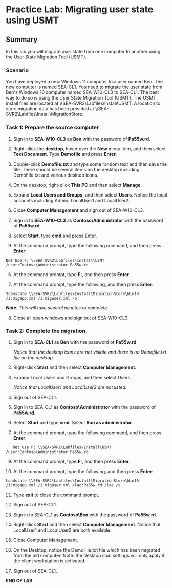 # Practice Lab: Migrating user state using USMT

## Summary

In this lab you will migrate user state from one computer to another using the User State Migration Tool (USMT).

### Scenario

You have deployed a new Windows 11 computer to a user named Ben. The new computer is named SEA-CL1. You need to migrate the user state from Ben's Windows 10 computer named SEA-W10-CL3 to SEA-CL1. The best way to do so is using the User State Migration Tool (USMT). The USMT install files are located at \\\\SEA-SVR2\\Labfiles\\Install\USMT. A location to store migration data has been provided at \\\\SEA-SVR2\\Labfiles\\Install\\MigrationStore.

### Task 1: Prepare the source computer

1. Sign in to **SEA-W10-CL3** as **Ben** with the password of **Pa55w.rd**.

2. Right-click the **desktop**, hover over the **New** menu item, and then select **Text Document**. Type **Demofile** and press **Enter**.

3. Double-click **Demofile.txt** and type some random text and then save the file. There should be several items on the desktop including DemoFile.txt and various desktop icons.

4. On the desktop, right-click **This PC** and then select **Manage**.

5. Expand **Local Users and Groups**, and then select **Users**. Notice the local accounts including Admin, LocalUser1 and LocalUser2.

6. Close **Computer Management** and sign out of SEA-W10-CL3.

7. Sign in to **SEA-W10-CL3** as **Contoso\\Administrator** with the password of **Pa55w.rd**.

8. Select **Start**, type **cmd** and press Enter. 

9. At the command prompt, type the following command, and then press **Enter**:

```
Net Use F: \\SEA-SVR2\Labfiles\Install\USMT /user:Contoso\Administrator Pa55w.rd
```

6. At the command prompt, type **F:**, and then press **Enter**.

7. At the command prompt, type the following, and then press **Enter**:

```
Scanstate \\SEA-SVR2\Labfiles\Install\MigrationStore\Win10 /i:migapp.xml /i:miguser.xml /o
```

_**Note**: This will take several minutes to complete._

8. Close all open windows and sign out of SEA-W10-CL3.

### Task 2: Complete the migration

1. Sign in to **SEA-CL1** as **Ben** with the password of **Pa55w.rd**.

   *Notice that the desktop icons are not visible and there is no Demofile.txt file on the desktop.*

2. Right-click **Start** and then select **Computer Management**.

3. Expand Local Users and Groups, and then select Users.

   *Notice that LocalUser1 and LocalUser2 are not listed.*

4. Sign out of SEA-CL1.

5. Sign in to SEA-CL1 as **Contoso\Administrator** with the password of **Pa55w.rd**.

6. Select **Start** and type **cmd**. Select **Run as administrator**. 

7. At the command prompt, type the following command, and then press **Enter**:

```
   Net Use F: \\SEA-SVR2\Labfiles\Install\USMT /user:Contoso\Administrator Pa55w.rd
```

9. At the command prompt, type **F:**, and then press **Enter**.

10. At the command prompt, type the following, and then press **Enter**:

```
Loadstate \\SEA-SVR2\Labfiles\Install\MigrationStore\Win10 /i:migapp.xml /i:miguser.xml /lac:Pa55w.rd /lae /c
```

11. Type **exit** to close the command prompt.

12. Sign out of SEA-CL1.

13. Sign in to SEA-CL1 as **Contoso\Ben** with the password of **Pa55w.rd**.

14. Right-click **Start** and then select **Computer Management**. Notice that LocalUser1 and LocalUser2 are both available.

15. Close Computer Management.

16. On the Desktop, notice the DemoFile.txt file which has been migrated from the old computer. Note: the Desktop icon settings will only apply if the client workstation is activated.

17. Sign out of SEA-CL1.


**END OF LAB**
